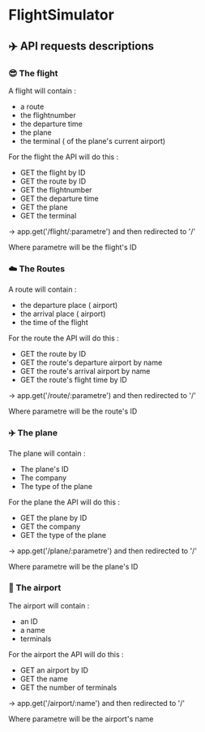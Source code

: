 # FlightSimulator


## :airplane: API requests descriptions   

### :sunglasses: The flight

A flight will contain :

- a route
- the flightnumber
- the departure time
- the plane
- the terminal ( of the plane's current airport)  

For the flight the API will do this :

- GET the flight by ID
- GET the route by ID 
- GET the flightnumber 
- GET the departure time 
- GET the plane
- GET the terminal

-> app.get('/flight/:parametre') and then redirected to '/'

Where parametre will be the flight's ID

### :cloud: The Routes    

A route will contain :  


- the departure place ( airport)
- the arrival place ( airport)
- the time of the flight 

For the route the API will do this :

- GET the route by ID
- GET the route's departure airport by name
- GET the route's arrival airport by name
- GET the route's flight time by ID

-> app.get('/route/:parametre') and then redirected to '/'

Where parametre will be the route's ID

### :airplane: The plane

The plane will contain :

- The plane's ID
- The company
- The type of the plane

For the plane the API will do this :

- GET the plane by ID
- GET the company
- GET the type of the plane

-> app.get('/plane/:parametre') and then redirected to '/'

Where parametre will be the plane's ID


### :tokyo_tower: The airport

The airport will contain :

- an ID
- a name
- terminals

For the airport the API will do this :

- GET an airport by ID
- GET the name
- GET the number of terminals

-> app.get('/airport/:name') and then redirected to '/'

Where parametre will be the airport's name


